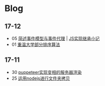 # Blog
## 17-12
* 05 [简述事件模型与事件代理](./JS/事件模型与事件代理.md) | [JS实现继承小记](./JS/JS实现继承.md)
* 01 [重温大学部分排序算法](./算法/sort.md)
## 17-11
* 30 [puppeteer实现变相的服务器渲染](./puppeteer.md)
* 25 [运用nodejs进行文件夹拷贝](./nodejs文件夹拷贝.md)
